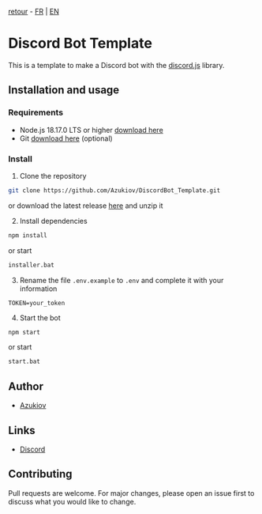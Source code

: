 [retour](https://github.com/Azukiov/PurpleBot)  -  [FR](README-fr.md) | [EN](README.md)

# Discord Bot Template

This is a template to make a Discord bot with the [discord.js](https://discord.js.org) library.


## Installation and usage

### Requirements

- Node.js 18.17.0 LTS or higher [download here](https://nodejs.org/fr)
- Git [download here](https://git-scm.com/downloads) (optional)


### Install

1. Clone the repository
```bash
git clone https://github.com/Azukiov/DiscordBot_Template.git
```
or download the latest release [here](https://github.com/Azukiov/DiscordBot_Template/releases/latest) and unzip it


2. Install dependencies
```bash
npm install
```
or start 
```bash
installer.bat
```


3. Rename the file ```.env.example``` to ```.env``` and complete it with your information
```env
TOKEN=your_token
```


4. Start the bot
```bash
npm start
```
or start 
```bash
start.bat
```


## Author

- [Azukiov](https://github.com/Azukiov)

## Links

- [Discord](https://discord.gg/YfdEgx5yzF)

## Contributing

Pull requests are welcome. For major changes, please open an issue first to discuss what you would like to change.